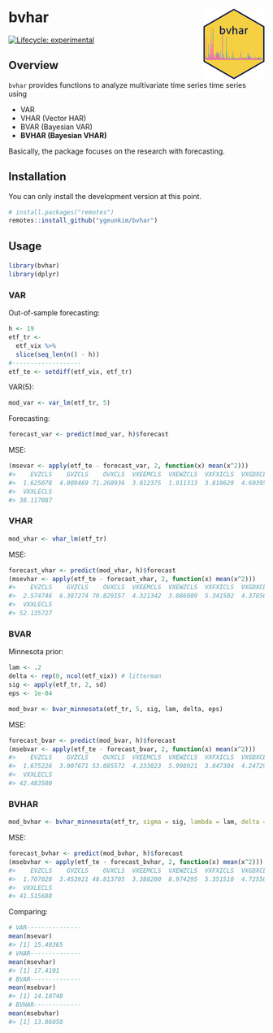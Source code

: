 
<!-- README.md is generated from README.Rmd. Please edit that file -->

# bvhar <img src='man/figures/logo.png' align="right" height="139" />

<!-- badges: start -->

[![Lifecycle:
experimental](https://img.shields.io/badge/lifecycle-experimental-orange.svg)](https://lifecycle.r-lib.org/articles/stages.html#experimental)
<!-- badges: end -->

## Overview

`bvhar` provides functions to analyze multivariate time series time
series using

-   VAR
-   VHAR (Vector HAR)
-   BVAR (Bayesian VAR)
-   **BVHAR (Bayesian VHAR)**

Basically, the package focuses on the research with forecasting.

## Installation

You can only install the development version at this point.

``` r
# install.packages("remotes")
remotes::install_github("ygeunkim/bvhar")
```

## Usage

``` r
library(bvhar)
library(dplyr)
```

### VAR

Out-of-sample forecasting:

``` r
h <- 19
etf_tr <-
  etf_vix %>%
  slice(seq_len(n() - h))
#-------------------
etf_te <- setdiff(etf_vix, etf_tr)
```

VAR(5):

``` r
mod_var <- var_lm(etf_tr, 5)
```

Forecasting:

``` r
forecast_var <- predict(mod_var, h)$forecast
```

MSE:

``` r
(msevar <- apply(etf_te - forecast_var, 2, function(x) mean(x^2)))
#>    EVZCLS    GVZCLS    OVXCLS  VXEEMCLS  VXEWZCLS  VXFXICLS  VXGDXCLS  VXSLVCLS 
#>  1.625078  4.009469 71.268936  3.012375  1.911313  3.818629  4.603957 10.266017 
#>  VXXLECLS 
#> 38.117087
```

### VHAR

``` r
mod_vhar <- vhar_lm(etf_tr)
```

MSE:

``` r
forecast_vhar <- predict(mod_vhar, h)$forecast
(msevhar <- apply(etf_te - forecast_vhar, 2, function(x) mean(x^2)))
#>    EVZCLS    GVZCLS    OVXCLS  VXEEMCLS  VXEWZCLS  VXFXICLS  VXGDXCLS  VXSLVCLS 
#>  2.574746  6.387274 70.829157  4.321342  3.086089  5.341502  4.378567  7.636454 
#>  VXXLECLS 
#> 52.135727
```

### BVAR

Minnesota prior:

``` r
lam <- .2
delta <- rep(0, ncol(etf_vix)) # litterman
sig <- apply(etf_tr, 2, sd)
eps <- 1e-04
```

``` r
mod_bvar <- bvar_minnesota(etf_tr, 5, sig, lam, delta, eps)
```

MSE:

``` r
forecast_bvar <- predict(mod_bvar, h)$forecast
(msebvar <- apply(etf_te - forecast_bvar, 2, function(x) mean(x^2)))
#>    EVZCLS    GVZCLS    OVXCLS  VXEEMCLS  VXEWZCLS  VXFXICLS  VXGDXCLS  VXSLVCLS 
#>  1.675226  3.007671 53.085572  4.233823  5.998921  3.847304  4.247299  8.387925 
#>  VXXLECLS 
#> 42.483580
```

### BVHAR

``` r
mod_bvhar <- bvhar_minnesota(etf_tr, sigma = sig, lambda = lam, delta = delta, eps = eps)
```

MSE:

``` r
forecast_bvhar <- predict(mod_bvhar, h)$forecast
(msebvhar <- apply(etf_te - forecast_bvhar, 2, function(x) mean(x^2)))
#>    EVZCLS    GVZCLS    OVXCLS  VXEEMCLS  VXEWZCLS  VXFXICLS  VXGDXCLS  VXSLVCLS 
#>  1.707028  3.453921 48.813705  3.388200  8.974295  5.351510  4.725564  6.815297 
#>  VXXLECLS 
#> 41.515688
```

Comparing:

``` r
# VAR---------------
mean(msevar)
#> [1] 15.40365
# VHAR--------------
mean(msevhar)
#> [1] 17.4101
# BVAR--------------
mean(msebvar)
#> [1] 14.10748
# BVHAR-------------
mean(msebvhar)
#> [1] 13.86058
```

